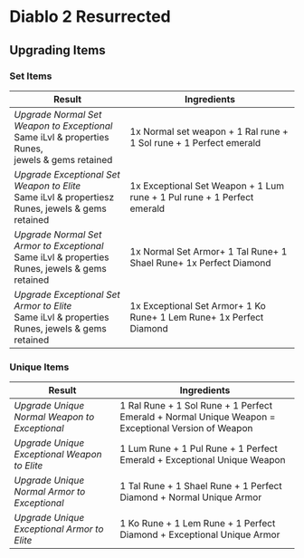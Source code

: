 # Diablo 2 Resurrected

## Upgrading Items

### Set Items

|Result|Ingredients|
|------|-----------|
|*Upgrade Normal Set Weapon to Exceptional* <br>Same iLvl & properties Runes,<br> jewels & gems retained| 1x Normal set weapon + 1 Ral rune + 1 Sol rune + 1 Perfect emerald|
|*Upgrade Exceptional Set Weapon to Elite*<br>Same iLvl & propertiesz<br>Runes, jewels & gems retained<br>| 1x Exceptional Set Weapon + 1 Lum rune + 1 Pul rune + 1 Perfect emerald|
|*Upgrade Normal Set Armor to Exceptional*<br>Same iLvl & properties<br>Runes, jewels & gems retained<br>|1x Normal Set Armor+ 1 Tal Rune+ 1 Shael Rune+ 1x Perfect Diamond|
|*Upgrade Exceptional Set Armor to Elite*<br>Same iLvl & properties<br>Runes, jewels & gems retained<br>|1x Exceptional Set Armor+ 1 Ko Rune+ 1 Lem Rune+ 1x Perfect Diamond|

### Unique Items

|Result|Ingredients|
|------|-----------|
|*Upgrade Unique Normal Weapon to Exceptional*| 1 Ral Rune + 1 Sol Rune + 1 Perfect Emerald + Normal Unique Weapon = Exceptional Version of Weapon|
|*Upgrade Unique Exceptional Weapon to Elite*|1 Lum Rune + 1 Pul Rune + 1 Perfect Emerald + Exceptional Unique Weapon|
|*Upgrade Unique Normal Armor to Exceptional*|1 Tal Rune + 1 Shael Rune + 1 Perfect Diamond + Normal Unique Armor|
|*Upgrade Unique Exceptional Armor to Elite*|1 Ko Rune + 1 Lem Rune + 1 Perfect Diamond + Exceptional Unique Armor|